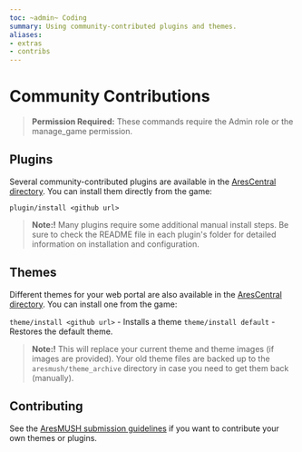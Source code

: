 ```yaml
---
toc: ~admin~ Coding
summary: Using community-contributed plugins and themes.
aliases:
- extras
- contribs
---
```

# Community Contributions

> **Permission Required:** These commands require the Admin role or the manage\_game permission.

## Plugins

Several community-contributed plugins are available in the [AresCentral directory](https://arescentral.aresmush.com/plugins).  You can install them directly from the game:

`plugin/install <github url>`
  
> **Note:!** Many plugins require some additional manual install steps.  Be sure to check the README file in each plugin's folder for detailed information on installation and configuration.

## Themes

Different themes for your web portal are also available in the [AresCentral directory](https://arescentral.aresmush.com/themes). You can install one from the game:

`theme/install <github url>` - Installs a theme
`theme/install default` - Restores the default theme.
  
> **Note:!** This will replace your current theme and theme images (if images are provided).  Your old theme files are backed up to the `aresmush/theme_archive` directory in case you need to get them back (manually).

## Contributing

See the [AresMUSH submission guidelines](https://aresmush.com/tutorials/code/contribs/) if you want to contribute your own themes or plugins.
